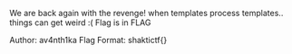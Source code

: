 We are back again with the revenge! when templates process templates.. things can get weird :( Flag is in FLAG

Author: av4nth1ka
Flag Format:
shaktictf{}
